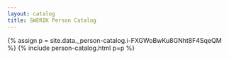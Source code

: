 ```yaml
---
layout: catalog
title: SWERIK Person Catalog
---
```

{% assign p = site.data._person-catalog.i-FXGWoBwKu8GNht8F4SqeQM %}
{% include person-catalog.html p=p %}

